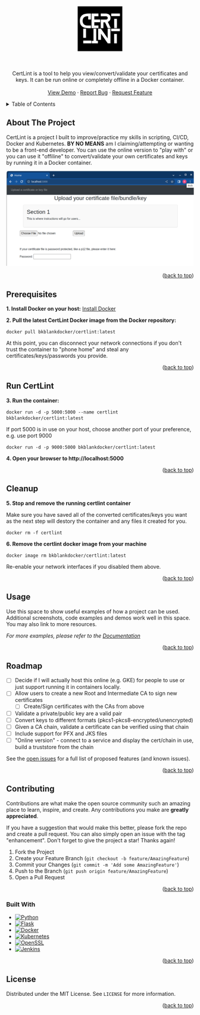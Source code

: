 <a name="readme-top"></a>

<!-- PROJECT SHIELDS -->
<!--
*** I'm using markdown "reference style" links for readability.
*** Reference links are enclosed in brackets [ ] instead of parentheses ( ).
*** See the bottom of this document for the declaration of the reference variables
*** for contributors-url, forks-url, etc. This is an optional, concise syntax you may use.
*** https://www.markdownguide.org/basic-syntax/#reference-style-links
-->

<!-- PROJECT LOGO -->
<br />
<div align="center">
  <a href="https://github.com/BobBlank12/certlint">
    <img src="images/logo.png" alt="Logo" width="120" height="120">
  </a>

<!-- <h3 align="center">CertLint</h3> -->

  <p align="center">
    <br />
    <br />
    CertLint is a tool to help you view/convert/validate your certificates and keys. It can be run online or completely offline in a Docker container.
    <br />
    <br />
    <a href="https://github.com/BobBlank12/certlint">View Demo</a>
    ·
    <a href="https://github.com/BobBlank12/certlint/issues">Report Bug</a>
    ·
    <a href="https://github.com/BobBlank12/certlint/issues">Request Feature</a>
  </p>
</div>

<!-- TABLE OF CONTENTS -->
<details>
  <summary>Table of Contents</summary>
  <ol>
    <li>
      <a href="#about-the-project">About The Project</a>
      <ul>
        <li><a href="#built-with">Built With</a></li>
      </ul>
    </li>
    <li>
      <a href="#getting-started">Getting Started</a>
      <ul>
        <li><a href="#prerequisites">Prerequisites</a></li>
        <li><a href="#installation">Installation</a></li>
      </ul>
    </li>
    <li><a href="#usage">Usage</a></li>
    <li><a href="#roadmap">Roadmap</a></li>
    <li><a href="#contributing">Contributing</a></li>
    <li><a href="#license">License</a></li>
    <li><a href="#contact">Contact</a></li>
    <li><a href="#acknowledgments">Acknowledgments</a></li>
  </ol>
</details>

<!-- ABOUT THE PROJECT -->
## About The Project
CertLint is a project I built to improve/practice my skills in scripting, CI/CD, Docker and Kubernetes.  **BY NO MEANS** am I claiming/attempting or wanting to be a front-end developer. You can use the online version to "play with" or you can use it "offiline" to convert/validate your own certificates and keys by running it in a Docker container.

[![Product Name Screen Shot][product-screenshot]](https://example.com)

<p align="right">(<a href="#readme-top">back to top</a>)</br></p>

## Prerequisites

**1. Install Docker on your host:** [Install Docker](https://docs.docker.com/get-docker/)

**2. Pull the latest CertLint Docker image from the Docker repository:**
```
docker pull bkblankdocker/certlint:latest
```
At this point, you can disconnect your network connections if you don't trust the container to "phone home" and steal any certificates/keys/passwords you provide.

<p align="right">(<a href="#readme-top">back to top</a>)</br></p>

## Run CertLint
**3. Run the container:**
```
docker run -d -p 5000:5000 --name certlint bkblankdocker/certlint:latest
```

If port 5000 is in use on your host, choose another port of your preference, e.g. use port 9000
```
docker run -d -p 9000:5000 bkblankdocker/certlint:latest
```

**4. Open your browser to http://localhost:5000**

<p align="right">(<a href="#readme-top">back to top</a>)</br></p>

## Cleanup

**5. Stop and remove the running certlint container**

Make sure you have saved all of the converted certificates/keys you want as the next step will destory the container and any files it created for you.

```
docker rm -f certlint
```

**6. Remove the certlint docker image from your machine** 
```
docker image rm bkblankdocker/certlint:latest
```

Re-enable your network interfaces if you disabled them above.

<p align="right">(<a href="#readme-top">back to top</a>)</br></p>

<!-- USAGE EXAMPLES -->
## Usage

Use this space to show useful examples of how a project can be used. Additional screenshots, code examples and demos work well in this space. You may also link to more resources.

_For more examples, please refer to the [Documentation](https://example.com)_

<p align="right">(<a href="#readme-top">back to top</a>)</br></p>

<!-- ROADMAP -->
## Roadmap

- [ ] Decide if I will actually host this online (e.g. GKE)  for people to use or just support running it in containers locally.
- [ ] Allow users to create a new Root and Intermediate CA to sign new certificates
    - [ ] Create/Sign certificates with the CAs from above
- [ ] Validate a private/public key are a valid pair
- [ ] Convert keys to different formats (pkcs1-pkcs8-encrypted/unencrypted)
- [ ] Given a CA chain, validate a certificate can be verified using that chain
- [ ] Include support for PFX and JKS files
- [ ] "Online version" - connect to a service and display the cert/chain in use, build a truststore from the chain  

See the [open issues](https://github.com/BobBlank12/certlint/issues) for a full list of proposed features (and known issues).
<p align="right">(<a href="#readme-top">back to top</a>)</br></p>

<!-- CONTRIBUTING -->
## Contributing

Contributions are what make the open source community such an amazing place to learn, inspire, and create. Any contributions you make are **greatly appreciated**.

If you have a suggestion that would make this better, please fork the repo and create a pull request. You can also simply open an issue with the tag "enhancement".
Don't forget to give the project a star! Thanks again!

1. Fork the Project
2. Create your Feature Branch (`git checkout -b feature/AmazingFeature`)
3. Commit your Changes (`git commit -m 'Add some AmazingFeature'`)
4. Push to the Branch (`git push origin feature/AmazingFeature`)
5. Open a Pull Request

<p align="right">(<a href="#readme-top">back to top</a>)</br></p>

### Built With

* [![Python][Python]][Python-url]
* [![Flask][Flask]][Flask-url]
* [![Docker][Docker]][Docker-url]
* [![Kubernetes][Kubernetes]][Kubernetes-url]
* [![OpenSSL][OpenSSL]][OpenSSL-url]
* [![Jenkins][Jenkins]][Jenkins-url]

<p align="right">(<a href="#readme-top">back to top</a>)</br></p>

<!-- LICENSE -->
## License

Distributed under the MIT License. See `LICENSE` for more information.

<p align="right">(<a href="#readme-top">back to top</a>)</br></p>

<!-- MARKDOWN LINKS & IMAGES -->
<!-- https://www.markdownguide.org/basic-syntax/#reference-style-links -->
[contributors-shield]: https://img.shields.io/github/contributors/BobBlank12/certlint.svg?style=for-the-badge
[contributors-url]: https://github.com/BobBlank12/certlint/graphs/contributors
[forks-shield]: https://img.shields.io/github/forks/BobBlank12/certlint.svg?style=for-the-badge
[forks-url]: https://github.com/BobBlank12/certlint/network/members
[stars-shield]: https://img.shields.io/github/stars/BobBlank12/certlint.svg?style=for-the-badge
[stars-url]: https://github.com/BobBlank12/certlint/stargazers
[issues-shield]: https://img.shields.io/github/issues/BobBlank12/certlint.svg?style=for-the-badge
[issues-url]: https://github.com/BobBlank12/certlint/issues
[license-shield]: https://img.shields.io/github/license/BobBlank12/certlint.svg?style=for-the-badge
[license-url]: https://github.com/BobBlank12/certlint/blob/main/LICENSE
[linkedin-shield]: https://img.shields.io/badge/-LinkedIn-black.svg?style=for-the-badge&logo=linkedin&colorB=555
[linkedin-url]: https://linkedin.com/in/bob-blank-62672439
[product-screenshot]: images/screenshot.png
[Flask]: https://img.shields.io/badge/-Flask-000000?style=for-the-badge&logo=flask&logoColor=white
[Flask-url]: https://flask.palletsprojects.com/
[Python]: https://img.shields.io/badge/Python-3776AB?style=for-the-badge&logo=python&logoColor=white
[Python-url]: https://python.org/
[Docker]: https://img.shields.io/badge/Docker-2496ED?style=for-the-badge&logo=docker&logoColor=white
[Docker-url]: https://docker.com/
[Kubernetes]: https://img.shields.io/badge/Kubernetes-DD0031?style=for-the-badge&logo=kubernetes&logoColor=white
[Kubernetes-url]: https://kubernetes.io/
[OpenSSL]: https://img.shields.io/badge/OpenSSL-721412?style=for-the-badge&logo=openssl&logoColor=white
[OpenSSL-url]: https://www.openssl.org/
[Jenkins]: https://img.shields.io/badge/Jenkins-24939?style=for-the-badge&logo=jenkins&logoColor=white
[Jenkins-url]: https://www.jenkins.io/
